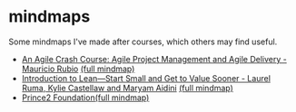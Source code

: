 # mindmaps
Some mindmaps I've made after courses, which others may find useful.  

- [An Agile Crash Course: Agile Project Management and Agile Delivery - Mauricio Rubio](https://learning.oreilly.com/videos/an-agile-crash/9781789533415) [(full mindmap)](https://github.com/ParisaTork/mindmaps/blob/master/agile%20crash%20course%20mindmap.pdf)
- [Introduction to Lean—Start Small and Get to Value Sooner - Laurel Ruma, Kylie Castellaw and Maryam Aidini](https://learning.oreilly.com/learning-paths/learning-path-introduction/9781492028420/) [(full mindmap)](https://github.com/ParisaTork/mindmaps/blob/master/introduction%20to%20lean%20mindmap.pdf)
- [Prince2 Foundation](https://learning.oreilly.com/videos/prince2-r-foundation-cram/9781838829247)[(full mindmap)](https://github.com/ParisaTork/mindmaps/blob/master/prince2%20foundation%20mindmap%20pdf.pdf)
